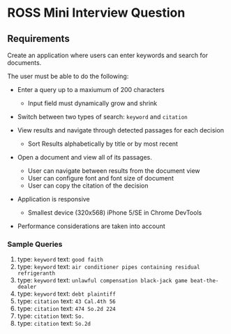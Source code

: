 # ROSS Mini Interview Question

## Requirements

Create an application where users can enter keywords and search for documents.

The user must be able to do the following:

- Enter a query up to a maxiumum of 200 characters
  - Input field must dynamically grow and shrink

- Switch between two types of search: `keyword` and `citation`

- View results and navigate through detected passages for each decision
  - Sort Results alphabetically by title or by most recent

- Open a document and view all of its passages.
  - User can navigate between results from the document view
  - User can configure font and font size of document
  - User can copy the citation of the decision

- Application is responsive
  - Smallest device (320x568) iPhone 5/SE in Chrome DevTools
- Performance considerations are taken into account


### Sample Queries

1. type: `keyword` text: `good faith`
2. type: `keyword` text: `air conditioner pipes containing residual refrigeranth`
3. type: `keyword` text: `unlawful compensation black-jack game beat-the-dealer`
4. type: `keyword` text: `debt plaintiff`
5. type: `citation` text: `43 Cal.4th 56`
6. type: `citation` text: `474 So.2d 224`
7. type: `citation` text: `So.`
8. type: `citation` text: `So.2d`
